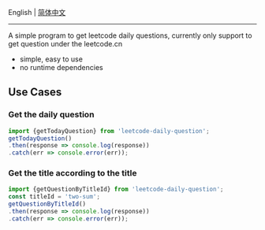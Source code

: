 English | [简体中文](./README-zh.md)
<hr>

A simple program to get leetcode daily questions, currently only support to get question under the leetcode.cn
+ simple, easy to use
+ no runtime dependencies
## Use Cases
### Get the daily question
```ts
import {getTodayQuestion} from 'leetcode-daily-question';
getTodayQuestion()
.then(response => console.log(response))
.catch(err => console.error(err));
```
### Get the title according to the title
```ts
import {getQuestionByTitleId} from 'leetcode-daily-question';
const titleId = 'two-sum';
getQuestionByTitleId()
.then(response => console.log(response))
.catch(err => console.error(err));
```